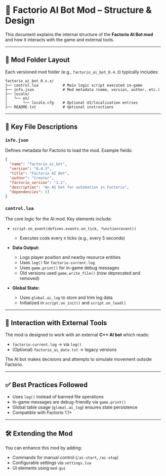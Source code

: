# 🧩 Factorio AI Bot Mod – Structure & Design

This document explains the internal structure of the **Factorio AI Bot mod** and how it interacts with the game and external tools.

---

## 📁 Mod Folder Layout

Each versioned mod folder (e.g., `factorio_ai_bot_0.4.3`) typically includes:

```
factorio_ai_bot_0.x.x/
├── control.lua           # Main logic script executed in-game
├── info.json             # Mod metadata (name, version, author, etc.)
├── locale/
│   └── en/
│       └── locale.cfg    # Optional UI/localization entries
├── README.txt            # Optional instructions
```

---

## 🧠 Key File Descriptions

### `info.json`
Defines metadata for Factorio to load the mod. Example fields:
```json
{
  "name": "factorio_ai_bot",
  "version": "0.4.3",
  "title": "Factorio AI Bot",
  "author": "Creater",
  "factorio_version": "1.1",
  "description": "An AI bot for automation in Factorio",
  "dependencies": []
}
```

### `control.lua`
The core logic for the AI mod. Key elements include:

- `script.on_event(defines.events.on_tick, function(event))`
  - Executes code every `X` ticks (e.g., every 5 seconds)

- **Data Output:**
  - Logs player position and nearby resource entities
  - Uses `log()` for `factorio-current.log`
  - Uses `game.print()` for in-game debug messages
  - Old versions used `game.write_file()` (now deprecated and removed)

- **Global State:**
  - Uses `global.ai_log` to store and trim log data
  - Initialized in `script.on_init()` and `script.on_load()`

---

## 🔗 Interaction with External Tools

The mod is designed to work with an external **C++ AI bot** which reads:

- `factorio-current.log` → via `log()`
- (Optional) `factorio_ai_data.txt` → legacy versions

The AI bot makes decisions and attempts to simulate movement outside Factorio.

---

## ✅ Best Practices Followed

- Uses `log()` instead of banned file operations
- In-game messages are debug-friendly via `game.print()`
- Global table usage (`global.ai_log`) ensures state persistence
- Compatible with Factorio 1.1+

---

## 🛠️ Extending the Mod

You can enhance this mod by adding:

- Commands for manual control (`/ai-start`, `/ai-stop`)
- Configurable settings via `settings.lua`
- UI elements using `mod-gui`
